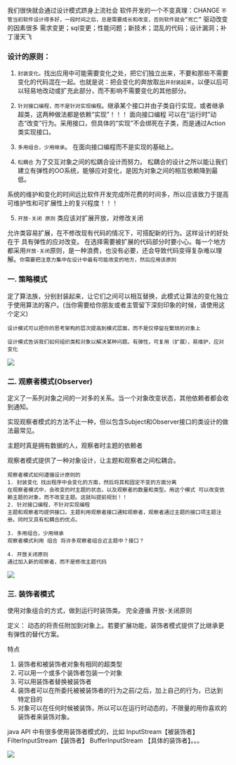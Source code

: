 我们很快就会通过设计模式跻身上流社会
软件开发的一个不变真理：CHANGE `不管当初软件设计得多好，一段时间之后，总是需要成长和改变，否则软件就会“死亡”`
驱动改变的因素很多
需求变更；sql变更；性能问题；新技术；混乱的代码；设计漏洞；补丁漫天飞

### 设计的原则：
1. `封装变化。`找出应用中可能需要变化之处，把它们独立出来，不要和那些不需要变化的代码混在一起。也就是说：把会变化的奔放取出`并封装起来`，以便以后可以轻易地改动或扩充此部分，而不影响不需要变化的其他部分。

2. `针对接口编程，而不是针对实现编程`。继承某个接口并由子类自行实现，或者继承超类，这两种做法都是依赖“实现”！！！ 面向接口编程 可以在“运行时”动态“改变”行为。采用接口，但具体的“实现”不会绑死在子类，而是通过Action类实现接口。
3. `多用组合，少用继承`。 在面向接口编程而不是实现的基础上。

4. `松耦合` 为了交互对象之间的松耦合设计而努力。 松耦合的设计之所以能让我们建立有弹性的OO系统，能够应对变化，是因为对象之间的相互依赖降到最低。

系统的维护和变化的时间远比软件开发完成所花费的时间多，所以应该致力于提高可维护性和可扩展性上的复兴程度！！！

5. `开放-关闭 原则` 类应该对扩展开放，对修改关闭

允许类容易扩展，在不修改现有代码的情况下，可搭配新的行为。这样设计的好处在于 具有弹性的应对改变。
在选择需要被扩展的代码部分时要小心。每一个地方都采用`开放-关闭`原则，是一种浪费，也没有必要，还会导致代码变得复杂难以理解。`你需要把注意力集中在设计中最有可能改变的地方，然后应用该原则`


### 一. 策略模式
定了算法族，分别封装起来，让它们之间可以相互替换，此模式让算法的变化独立于使用算法的客户。(当你需要给你朋友或者主管留下深刻印象的时候，请使用这个定义)

`设计模式可以把你的思考架构的层次提高到模式层面，而不是仅停留在繁琐的对象上`

`设计模式告诉我们如何组织类和对象以解决某种问题。有弹性，可复用（扩展），易维护，应对变化`


![](http://s13.sinaimg.cn/bmiddle/4b81125ftx6BDRxBdr64c&690)

### 二. 观察者模式(Observer)
定义了一系列对象之间的一对多的关系。当一个对象改变状态，其他依赖者都会收到通知。

实现观察者模式的方法不止一种，但以包含Subject和Observer接口的类设计的做法最常见。



主题时真是拥有数据的人，观察者时主题的依赖者

观察者模式提供了一种对象设计，让主题和观察者之间松耦合。


```
观察者模式如何遵循设计原则的
1. 封装变化 找出程序中会变化的方面，然后将其和固定不变的方面分离
在观察者模式中，会改变的时主题的状态，以及观察者的数量和类型。用这个模式 可以改变依赖主题的对象，而不改变主题。这就叫提前规划！！
2. 针对接口编程，不针对实现编程
主题和观察者均提供接口。主题利用观察者接口通知观察者，观察者通过主题的接口项主题注册。同时又具有松耦合的优点。

3. 多用组合，少用继承
观察者模式利用 组合 将许多观察者组合近主题中？接口？

4. 开放关闭原则
通过加入新的观察者，而不是修改主题代码

```
![](http://img.blog.csdn.net/20151126113303575?watermark/2/text/aHR0cDovL2Jsb2cuY3Nkbi5uZXQv/font/5a6L5L2T/fontsize/400/fill/I0JBQkFCMA==/dissolve/70/gravity/Center)

### 三. 装饰者模式
使用对象组合的方式，做到运行时装饰类。
完全遵循 开放-关闭原则

定义： 动态的将责任附加到对象上。若要扩展功能，装饰者模式提供了比继承更有弹性的替代方案。


特点
1. 装饰者和被装饰者对象有相同的超类型
2. 可以用一个或多个装饰者包装一个对象
3. 可以用装饰者替换被装饰者
4. 装饰者可以在所委托被被装饰者的行为之前/之后，加上自己的行为，已达到特定目的
5. 对象可以在任何时候被装饰，所以可以在运行时动态的，不限量的用你喜欢的装饰者来装饰对象。

java API 中有很多使用装饰者模式的，比如 InputStream【被装饰者】 FilterInputStream【装饰者】  BufferInputStream 【具体的装饰者】。。。

![](http://images.cnblogs.com/cnblogs_com/aspnet2008/Decorator.jpg)







